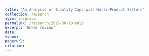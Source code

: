 ```yaml
---
title: "An Analysis of Quantity Caps with Multi-Product Sellers"
collection: research
type: progress
permalink: /research/2019-30-10-mnlp
excerpt: 'Under review'
date: 
venue: 
paperurl:
citation: 
---
```



